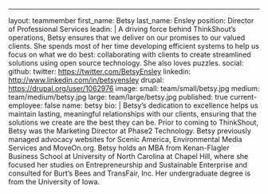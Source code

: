 ---
layout: teammember
first_name: Betsy
last_name: Ensley
position: Director of Professional Services
leadin: |
  A driving force behind ThinkShout’s operations, Betsy ensures that we deliver on our promises to our valued clients. She spends most of her time developing efficient systems to help us focus on what we do best: collaborating with clients to create streamlined solutions using open source technology. She also loves puzzles.
social:
  github:
  twitter: https://twitter.com/BetsyEnsley
  linkedin: http://www.linkedin.com/in/betsyensley
  drupal: https://drupal.org/user/1062976
image:
  small: team/small/betsy.jpg
  medium: team/medium/betsy.jpg
  large: team/large/betsy.jpg
published: true
current-employee: false
name: betsy
bio: |
  Betsy’s dedication to excellence helps us maintain lasting, meaningful relationships with our clients, ensuring that the solutions we create are the best they can be. Prior to coming to ThinkShout, Betsy was the Marketing Director at Phase2 Technology. Betsy previously managed advocacy websites for Scenic America, Environmental Media Services and MoveOn.org. Betsy holds an MBA from Kenan-Flagler Business School at University of North Carolina at Chapel Hill, where she focused her studies on Entrepreneurship and Sustainable Enterprise and consulted for Burt’s Bees and TransFair, Inc. Her undergraduate degree is from the University of Iowa.
